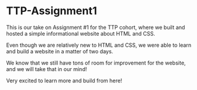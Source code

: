 # TTP-Assignment1

This is our take on Assignment #1 for the TTP cohort, where we built and hosted a simple informational website about HTML and CSS.

Even though we are relatively new to HTML and CSS, we were able to learn and build a website in a matter of two days.

We know that we still have tons of room for improvement for the website, and we will take that in our mind!

Very excited to learn more and build from here!
